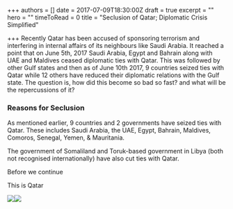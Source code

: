 +++
authors = []
date = 2017-07-09T18:30:00Z
draft = true
excerpt = ""
hero = ""
timeToRead = 0
title = "Seclusion of Qatar; Diplomatic Crisis Simplified"

+++
Recently Qatar has been accused of sponsoring terrorism and interfering in internal affairs of its neighbours like Saudi Arabia. It reached a point that on June 5th, 2017 Saudi Arabia, Egypt and Bahrain along with UAE and Maldives ceased diplomatic ties with Qatar. This was followed by other Gulf states and then as of June 10th 2017, 9 countries seized ties with Qatar while 12 others have reduced their diplomatic relations with the Gulf state. The question is, how did this become so bad so fast? and what will be the repercussions of it?

### Reasons for Seclusion

As mentioned earlier, 9 countries and 2 governments have seized ties with Qatar. These includes Saudi Arabia, the UAE, Egypt, Bahrain, Maldives, Comoros, Senegal, Yemen, & Mauritania.

The government of Somaliland and Toruk-based government in Libya (both not recognised internationally) have also cut ties with Qatar.

Before we continue

This is Qatar

![](/images/qatar-3.PNG)![](/images/qatar-2.jpg)